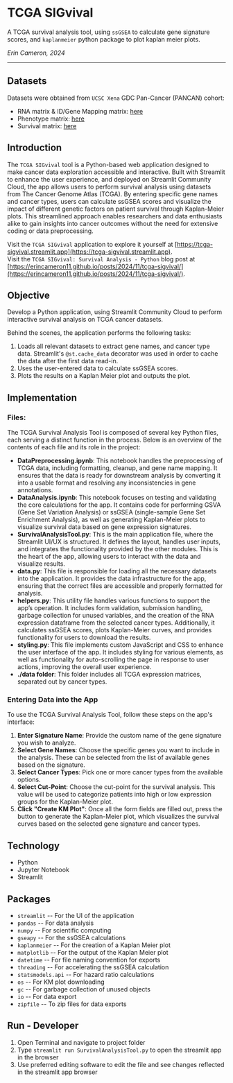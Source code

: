 # TCGA SIGvival
A TCGA survival analysis tool, using `ssGSEA` to calculate gene signature scores, and `kaplanmeier` python package to plot kaplan meier plots.

*Erin Cameron, 2024*

---

## Datasets
Datasets were obtained from `UCSC Xena` GDC Pan-Cancer (PANCAN) cohort:
* RNA matrix & ID/Gene Mapping matrix: [here](https://xenabrowser.net/datapages/?dataset=GDC-PANCAN.htseq_fpkm-uq.tsv&host=https%3A%2F%2Fgdc.xenahubs.net&removeHub=https%3A%2F%2Fxena.treehouse.gi.ucsc.edu%3A443)
* Phenotype matrix: [here](https://xenabrowser.net/datapages/?dataset=GDC-PANCAN.basic_phenotype.tsv&host=https%3A%2F%2Fgdc.xenahubs.net&removeHub=https%3A%2F%2Fxena.treehouse.gi.ucsc.edu%3A443)
* Survival matrix: [here](https://xenabrowser.net/datapages/?dataset=GDC-PANCAN.survival.tsv&host=https%3A%2F%2Fgdc.xenahubs.net&removeHub=https%3A%2F%2Fxena.treehouse.gi.ucsc.edu%3A443)

## Introduction
The `TCGA SIGvival` tool is a Python-based web application designed to make cancer data exploration accessible and interactive. Built with Streamlit to enhance the user experience, and deployed on Streamlit Community Cloud, the app allows users to perform survival analysis using datasets from The Cancer Genome Atlas (TCGA). By entering specific gene names and cancer types, users can calculate ssGSEA scores and visualize the impact of different genetic factors on patient survival through Kaplan-Meier plots. This streamlined approach enables researchers and data enthusiasts alike to gain insights into cancer outcomes without the need for extensive coding or data preprocessing.

Visit the `TCGA SIGvival` application to explore it yourself at [https://tcga-sigvival.streamlit.app](https://tcga-sigvival.streamlit.app).   
Visit the `TCGA SIGvival: Survival Analysis - Python` blog post at [https://erincameron11.github.io/posts/2024/11/tcga-sigvival/](https://erincameron11.github.io/posts/2024/11/tcga-sigvival/).

## Objective
Develop a Python application, using Streamlit Community Cloud to perform interactive survival analysis on TCGA cancer datasets.

Behind the scenes, the application performs the following tasks:
1. Loads all relevant datasets to extract gene names, and cancer type data. Streamlit's `@st.cache_data` decorator was used in order to cache the data after the first data read-in.
2. Uses the user-entered data to calculate ssGSEA scores.
3. Plots the results on a Kaplan Meier plot and outputs the plot.

## Implementation
### Files:
The TCGA Survival Analysis Tool is composed of several key Python files, each serving a distinct function in the process. Below is an overview of the contents of each file and its role in the project:
* **DataPreprocessing.ipynb**: This notebook handles the preprocessing of TCGA data, including formatting, cleanup, and gene name mapping. It ensures that the data is ready for downstream analysis by converting it into a usable format and resolving any inconsistencies in gene annotations.
* **DataAnalysis.ipynb**: This notebook focuses on testing and validating the core calculations for the app. It contains code for performing GSVA (Gene Set Variation Analysis) or ssGSEA (single-sample Gene Set Enrichment Analysis), as well as generating Kaplan-Meier plots to visualize survival data based on gene expression signatures.
* **SurvivalAnalysisTool.py**: This is the main application file, where the Streamlit UI/UX is structured. It defines the layout, handles user inputs, and integrates the functionality provided by the other modules. This is the heart of the app, allowing users to interact with the data and visualize results.
* **data.py**: This file is responsible for loading all the necessary datasets into the application. It provides the data infrastructure for the app, ensuring that the correct files are accessible and properly formatted for analysis.
* **helpers.py**: This utility file handles various functions to support the app’s operation. It includes form validation, submission handling, garbage collection for unused variables, and the creation of the RNA expression dataframe from the selected cancer types. Additionally, it calculates ssGSEA scores, plots Kaplan-Meier curves, and provides functionality for users to download the results.
* **styling.py**: This file implements custom JavaScript and CSS to enhance the user interface of the app. It includes styling for various elements, as well as functionality for auto-scrolling the page in response to user actions, improving the overall user experience.
* **./data folder**: This folder includes all TCGA expression matrices, separated out by cancer types.

### Entering Data into the App
To use the TCGA Survival Analysis Tool, follow these steps on the app's interface:
1. **Enter Signature Name**: Provide the custom name of the gene signature you wish to analyze.
2. **Select Gene Names**: Choose the specific genes you want to include in the analysis. These can be selected from the list of available genes based on the signature.
3. **Select Cancer Types**: Pick one or more cancer types from the available options.
4. **Select Cut-Point**: Choose the cut-point for the survival analysis. This value will be used to categorize patients into high or low expression groups for the Kaplan-Meier plot.
5. **Click "Create KM Plot"**: Once all the form fields are filled out, press the button to generate the Kaplan-Meier plot, which visualizes the survival curves based on the selected gene signature and cancer types. 

## Technology
* Python
* Jupyter Notebook
* Streamlit

## Packages
* `streamlit` -- For the UI of the application
* `pandas` -- For data analysis
* `numpy` -- For scientific computing
* `gseapy` -- For the ssGSEA calculations
* `kaplanmeier` -- For the creation of a Kaplan Meier plot
* `matplotlib` -- For the output of the Kaplan Meier plot
* `datetime` -- For file naming convention for exports
* `threading` -- For accelerating the ssGSEA calculation
* `statsmodels.api` -- For hazard ratio calculations 
* `os` -- For KM plot downloading
* `gc` -- For garbage collection of unused objects
* `io` -- For data export
* `zipfile` -- To zip files for data exports

## Run - Developer
1. Open Terminal and navigate to project folder
2. Type `streamlit run SurvivalAnalysisTool.py` to open the streamlit app in the browser
3. Use preferred editing software to edit the file and see changes reflected in the streamlit app browser